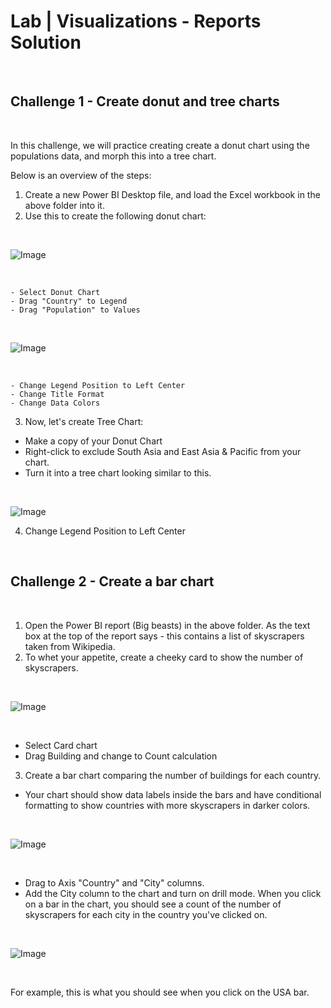 # Lab | Visualizations - Reports Solution

<br>

## Challenge 1 - Create donut and tree charts

<br>

In this challenge, we will practice creating create a donut chart using the populations data, and morph this into a tree chart.

Below is an overview of the steps:

1. Create a new Power BI Desktop file, and load the Excel workbook in the above folder into it.
2. Use this to create the following donut chart:

<br>

![Image](https://education-team-2020.s3.eu-west-1.amazonaws.com/power-bi/week-2/8.04-lab1.jpg)

<br>

    - Select Donut Chart
    - Drag "Country" to Legend
    - Drag "Population" to Values

<br>

![Image](https://education-team-2020.s3.eu-west-1.amazonaws.com/power-bi/week-2/8.04-lab3.jpg)

<br>

    - Change Legend Position to Left Center
    - Change Title Format
    - Change Data Colors

3. Now, let's create Tree Chart:

- Make a copy of your Donut Chart
- Right-click to exclude South Asia and East Asia & Pacific from your chart.
- Turn it into a tree chart looking similar to this.

<br>

![Image](https://education-team-2020.s3.eu-west-1.amazonaws.com/power-bi/week-2/8.04-lab2.jpg)

4. Change Legend Position to Left Center

<br>

## Challenge 2 - Create a bar chart

<br>

1. Open the Power BI report (Big beasts) in the above folder. As the text box at the top of the report says - this contains a list of skyscrapers taken from Wikipedia.
2. To whet your appetite, create a cheeky card to show the number of skyscrapers.

<br>

![Image](https://education-team-2020.s3.eu-west-1.amazonaws.com/power-bi/week-2/8.04-lab4.gif)

<br>

- Select Card chart
- Drag Building and change to Count calculation

3. Create a bar chart comparing the number of buildings for each country.

- Your chart should show data labels inside the bars and have conditional formatting to show countries with more skyscrapers in darker colors.

<br>

![Image](https://education-team-2020.s3.eu-west-1.amazonaws.com/power-bi/week-2/8.04-lab5.jpg)

<br>

- Drag to Axis "Country" and "City" columns.
- Add the City column to the chart and turn on drill mode. When you click on a bar in the chart, you should see a count of the number of skyscrapers for each city in the country you've clicked on.

<br>

![Image](https://education-team-2020.s3.eu-west-1.amazonaws.com/power-bi/week-2/8.04-lab6.jpg)

<br>

For example, this is what you should see when you click on the USA bar.
